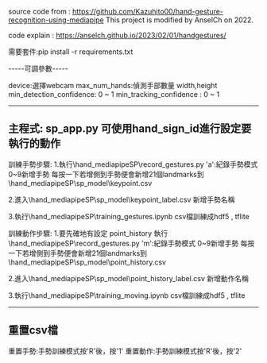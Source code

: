 source code from : https://github.com/Kazuhito00/hand-gesture-recognition-using-mediapipe
This project is modified by AnselCh on 2022.

code explain : https://anselch.github.io/2023/02/01/handgestures/


需要套件:pip install -r requirements.txt

-----可調參數-----

device:選擇webcam
max_num_hands:偵測手部數量
width,height
min_detection_confidence: 0 ~ 1
min_tracking_confidence : 0 ~ 1

----------------
主程式: sp_app.py
可使用hand_sign_id進行設定要執行的動作
----------------
訓練手勢步驟:
1.執行\hand_mediapipeSP\record_gestures.py
    'a':紀錄手勢模式
    0~9新增手勢
    每按一下若增側到手勢便會新增21個landmarks到\hand_mediapipeSP\sp_model\keypoint.csv

2.進入\hand_mediapipeSP\sp_model\keypoint_label.csv
    新增手勢名稱

3.執行\hand_mediapipeSP\training_gestures.ipynb
    csv檔訓練成hdf5 , tflite

訓練動作步驟:
1.要先確地有設定 point_history
    執行\hand_mediapipeSP\record_gestures.py
    'm':紀錄手勢模式
    0~9新增手勢
    每按一下若增側到手勢便會新增21個landmarks到\hand_mediapipeSP\sp_model\point_history.csv

2.進入\hand_mediapipeSP\sp_model\point_history_label.csv
    新增動作名稱

3.執行\hand_mediapipeSP\training_moving.ipynb
    csv檔訓練成hdf5 , tflite

----------------
重置csv檔
----------------

重置手勢:手勢訓練模式按'R'後，按'1'
重置動作:手勢訓練模式按'R'後，按'2'
